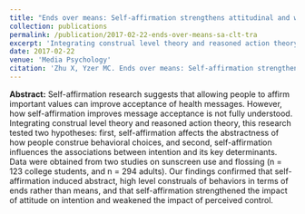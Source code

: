 ```yaml
---
title: "Ends over means: Self-affirmation strengthens attitudinal and weakens perceived control effects on behavioral intention"
collection: publications
permalink: /publication/2017-02-22-ends-over-means-sa-clt-tra
excerpt: 'Integrating construal level theory and reasoned action theory, this research tested two hypotheses: first, self-affirmation affects the abstractness of how people construe behavioral choices, and second, self-affirmation influences the associations between intention and its key determinants.'
date: 2017-02-22
venue: 'Media Psychology'
citation: 'Zhu X, Yzer MC. Ends over means: Self-affirmation strengthens attitudinal and weakens perceived control effects on behavioral intention. <i>Media Psychology</i>. 2019; 22(3):351-372. <a href="https://doi.org/10.1080/15213269.2017.1282875" target="_blank"> doi:10.1080/15213269.2017.1282875</a>'
---
```


**Abstract:** Self-affirmation research suggests that allowing people to affirm important values can improve acceptance of health messages. However, how self-affirmation improves message acceptance is not fully understood. Integrating construal level theory and reasoned action theory, this research tested two hypotheses: first, self-affirmation affects the abstractness of how people construe behavioral choices, and second, self-affirmation influences the associations between intention and its key determinants. Data were obtained from two studies on sunscreen use and flossing (n = 123 college students, and n = 294 adults). Our findings confirmed that self-affirmation induced abstract, high level construals of behaviors in terms of ends rather than means, and that self-affirmation strengthened the impact of attitude on intention and weakened the impact of perceived control.
